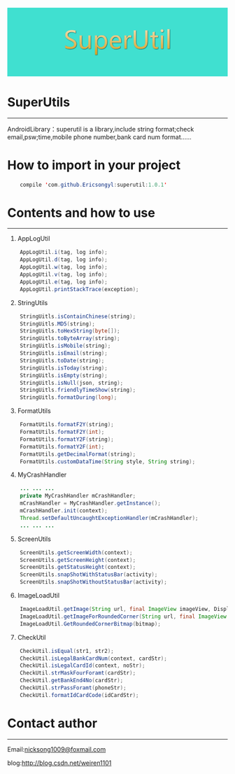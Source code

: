 [![SU](https://raw.githubusercontent.com/Ericsongyl/SuperUtils/master/banner.png)](https://github.com/Ericsongyl/SuperUtils)

# SuperUtils
--------------
AndroidLibrary：superutil is a library,include string format;check email,psw;time,mobile phone number,bank card num format……

# How to import in your project
```java
    compile 'com.github.Ericsongyl:superutil:1.0.1'
```

# Contents and how to use
--------------------------
1. AppLogUtil
```java
    AppLogUtil.i(tag, log info);
    AppLogUtil.d(tag, log info);
    AppLogUtil.w(tag, log info);
    AppLogUtil.v(tag, log info);
    AppLogUtil.e(tag, log info);
    AppLogUtil.printStackTrace(exception);
```

2. StringUtils
```java
    StringUitls.isContainChinese(string);
    StringUitls.MD5(string);
    StringUitls.toHexString(byte[]);
    StringUitls.toByteArray(string);
    StringUitls.isMobile(string);
    StringUitls.isEmail(string);
    StringUitls.toDate(string);
    StringUitls.isToday(string);
    StringUitls.isEmpty(string);
    StringUitls.isNull(json, string);
    StringUitls.friendlyTimeShow(string);
    StringUitls.formatDuring(long);
```

3. FormatUtils
```java
    FormatUtils.formatF2Y(string);
    FormatUtils.formatF2Y(int);
    FormatUtils.formatY2F(string);
    FormatUtils.formatY2F(int);
    FormatUtils.getDecimalFormat(string);
    FormatUtils.customDataTime(String style, String string);
```

4. MyCrashHandler
```java
    ... ... ...
    private MyCrashHandler mCrashHandler;
    mCrashHandler = MyCrashHandler.getInstance();
    mCrashHandler.init(context);
    Thread.setDefaultUncaughtExceptionHandler(mCrashHandler);
    ... ... ...
```

5. ScreenUtils
```java
    ScreenUtils.getScreenWidth(context);
    ScreenUtils.getScreenHeight(context);
    ScreenUtils.getStatusHeight(context);
    ScreenUtils.snapShotWithStatusBar(activity);
    ScreenUtils.snapShotWithoutStatusBar(activity);
```

6. ImageLoadUtil
```java
    ImageLoadUtil.getImage(String url, final ImageView imageView, DisplayImageOptions options);
    ImageLoadUtil.getImageForRoundedCorner(String url, final ImageView imageView, DisplayImageOptions options);
    ImageLoadUtil.GetRoundedCornerBitmap(bitmap);
```

7. CheckUtil
```java
    CheckUtil.isEqual(str1, str2);
    CheckUtil.isLegalBankCardNum(context, cardStr);
    CheckUtil.isLegalCardId(context, noStr);
    CheckUtil.strMaskFourForamt(cardStr);
    CheckUtil.getBankEnd4No(cardStr);
    CheckUtil.strPassForamt(phoneStr);
    CheckUtil.formatIdCardCode(idCardStr);
```

# Contact author
---------------------
Email:nicksong1009@foxmail.com

blog:http://blog.csdn.net/weiren1101

